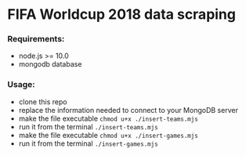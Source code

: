 # FIFA Worldcup 2018 data scraping

### Requirements:
- node.js >= 10.0
- mongodb database

### Usage:
- clone this repo
- replace the information needed to connect to your MongoDB server
- make the file executable `chmod u+x ./insert-teams.mjs`
- run it from the terminal `./insert-teams.mjs`
- make the file executable `chmod u+x ./insert-games.mjs`
- run it from the terminal `./insert-games.mjs`
